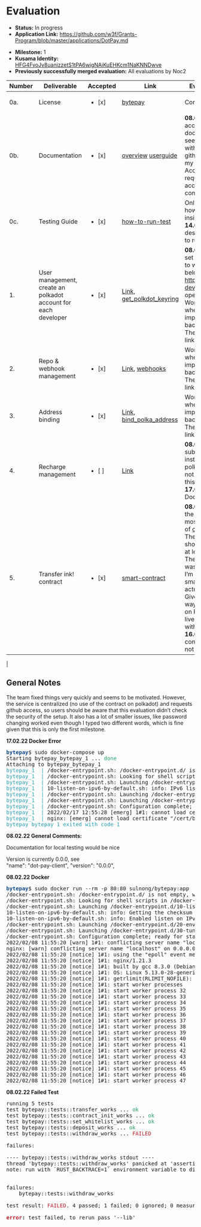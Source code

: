 # Evaluation

- **Status:** In progress
- **Application Link:** https://github.com/w3f/Grants-Program/blob/master/applications/DotPay.md
* **Milestone:** 1
* **Kusama Identity:** [HFG4FvoJv8uanizzetS1tPA6wigNAiKuEHKcm1NaKNNDwve](https://polkascan.io/pre/kusama/account/HFG4FvoJv8uanizzetS1tPA6wigNAiKuEHKcm1NaKNNDwve)
* **Previously successfully merged evaluation:** All evaluations by Noc2

| Number | Deliverable | Accepted | Link | Evaluation Notes |
| ------ | ----------- | -------- | ---- |----------------- |
| 0a. | License | <ul><li>[x] </li></ul> | [bytepay](https://github.com/bytepayment/bytepay/blob/main/LICENSE) | Correct License |
| 0b. | Documentation | <ul><li>[x] </li></ul> | [overview](https://bytepay.online/docs/bytepay-overview) [userguide](https://bytepay.online/docs/bytepay-userguide) | **08.02.22:** Can’t access the documentation or see anything without login via github and sharing my data. **14.02.22:** Access no longer requires a log in and according to the contract |
| 0c. | Testing Guide | <ul><li>[x] </li></ul> | [how-to-run-test](https://github.com/bytepayment/bytepay#how-to-run-test) | Only description on how to run tests inside docker. **14.02.22:** Added description on how to run it local |
| 1. | User management, create an polkadot account for each developer | <ul><li>[x] </li></ul> | [Link](https://github.com/bytepayment/bytepay#how-to-run-this-project-dev-mode), [get_polkdot_keyring](https://github.com/bytepayment/bytepay/blob/main/cloudfuncs/get_polkdot_keyring/index.ts) | **08.02.22:** Docker set up doesn't seem to work for me, see below. http://bytepay.local-dev.host/ doesn't open **14.02.22** Works. Not sure where it’s implemented in the backend. **16.02.22:** They shared the links |
| 2. | Repo & webhook management| <ul><li>[x] </li></ul> | [Link](https://bytepay.online/bind), [webhooks](https://github.com/bytepayment/bytepay/blob/main/cloudfuncs/webhooks/index.ts) | Works. Not sure where it’s implemented in the backend. **16.02.22:** They shared the links |
| 3. | Address binding | <ul><li>[x] </li></ul> | [Link](https://bytepay.online/settings/address), [bind_polka_address](https://github.com/bytepayment/bytepay/blob/main/cloudfuncs/bind_polka_address/index.ts) | Works. Not sure where it’s implemented in the backend. **16.02.22:** They shared the links | 
| 4. | Recharge management | <ul><li>[ ] </li></ul> | [Link](https://bytepay.online/property) | **08.02.22:** Shows a substrate account instead of a polkakdot address, not sure how to fund this account **17.02.22:** New Docker Error |
| 5. | Transfer ink! contract| <ul><li>[x] </li></ul> | [smart-contract](https://github.com/bytepayment/bytepay/tree/main/smart-contract) | **08.02.22:** Test fail, the contract seems mostly to be a copy of [contract-transfer](https://github.com/paritytech/ink/blob/ba7e8edbae4a3dd8460b37d4ee30cf31f00a2fc3/examples/contract-transfer/lib.rs). The documentation should be updated at least **14.02.22:** The documentation was updated. But I’m not sure how the smart contract is actually integrated. Given there is now way to deploy this on Polkadot and the live version works with DOTs! **16.02.22:** The contract is actually not integrated
 | 

## General Notes

The team fixed things very quickly and seems to be motivated. However, the service is centralized (no use of the contract on polkadot) and requests github access, so users should be aware that this evaluation didn’t check the security of the setup. It also has a lot of smaller issues, like password changing worked even though I typed two different words, which is fine given that this is only the first milestone. 

**17.02.22 Docker Error** 

<pre><font color="#12488B"><b>bytepay</b></font>$ sudo docker-compose up
Starting bytepay_bytepay_1 ... <font color="#26A269">done</font>
Attaching to bytepay_bytepay_1
<font color="#2AA1B3">bytepay_1  |</font> /docker-entrypoint.sh: /docker-entrypoint.d/ is not empty, will attempt to perform configuration
<font color="#2AA1B3">bytepay_1  |</font> /docker-entrypoint.sh: Looking for shell scripts in /docker-entrypoint.d/
<font color="#2AA1B3">bytepay_1  |</font> /docker-entrypoint.sh: Launching /docker-entrypoint.d/10-listen-on-ipv6-by-default.sh
<font color="#2AA1B3">bytepay_1  |</font> 10-listen-on-ipv6-by-default.sh: info: IPv6 listen already enabled
<font color="#2AA1B3">bytepay_1  |</font> /docker-entrypoint.sh: Launching /docker-entrypoint.d/20-envsubst-on-templates.sh
<font color="#2AA1B3">bytepay_1  |</font> /docker-entrypoint.sh: Launching /docker-entrypoint.d/30-tune-worker-processes.sh
<font color="#2AA1B3">bytepay_1  |</font> /docker-entrypoint.sh: Configuration complete; ready for start up
<font color="#2AA1B3">bytepay_1  |</font> 2022/02/17 12:55:28 [emerg] 1#1: cannot load certificate &quot;/cert/bytepay.online.fullchain.pem&quot;: BIO_new_file() failed (SSL: error:02001002:system library:fopen:No such file or directory:fopen(&apos;/cert/bytepay.online.fullchain.pem&apos;,&apos;r&apos;) error:2006D080:BIO routines:BIO_new_file:no such file)
<font color="#2AA1B3">bytepay_1  |</font> nginx: [emerg] cannot load certificate &quot;/cert/bytepay.online.fullchain.pem&quot;: BIO_new_file() failed (SSL: error:02001002:system library:fopen:No such file or directory:fopen(&apos;/cert/bytepay.online.fullchain.pem&apos;,&apos;r&apos;) error:2006D080:BIO routines:BIO_new_file:no such file)
<font color="#2AA1B3">bytepay_bytepay_1 exited with code 1</font>
</pre>

**08.02.22 General Comments:**

Documentation for local testing would be nice 

Version is currently 0.0.0, see  
 "name": "dot-pay-client",
  "version": "0.0.0",


**08.02.22 Docker**

  <pre><font color="#12488B"><b>bytepay</b></font>$ sudo docker run --rm -p 80:80 sulnong/bytepay:app
/docker-entrypoint.sh: /docker-entrypoint.d/ is not empty, will attempt to perform configuration
/docker-entrypoint.sh: Looking for shell scripts in /docker-entrypoint.d/
/docker-entrypoint.sh: Launching /docker-entrypoint.d/10-listen-on-ipv6-by-default.sh
10-listen-on-ipv6-by-default.sh: info: Getting the checksum of /etc/nginx/conf.d/default.conf
10-listen-on-ipv6-by-default.sh: info: Enabled listen on IPv6 in /etc/nginx/conf.d/default.conf
/docker-entrypoint.sh: Launching /docker-entrypoint.d/20-envsubst-on-templates.sh
/docker-entrypoint.sh: Launching /docker-entrypoint.d/30-tune-worker-processes.sh
/docker-entrypoint.sh: Configuration complete; ready for start up
2022/02/08 11:55:20 [warn] 1#1: conflicting server name &quot;localhost&quot; on 0.0.0.0:80, ignored
nginx: [warn] conflicting server name &quot;localhost&quot; on 0.0.0.0:80, ignored
2022/02/08 11:55:20 [notice] 1#1: using the &quot;epoll&quot; event method
2022/02/08 11:55:20 [notice] 1#1: nginx/1.21.3
2022/02/08 11:55:20 [notice] 1#1: built by gcc 8.3.0 (Debian 8.3.0-6) 
2022/02/08 11:55:20 [notice] 1#1: OS: Linux 5.13.0-28-generic
2022/02/08 11:55:20 [notice] 1#1: getrlimit(RLIMIT_NOFILE): 1048576:1048576
2022/02/08 11:55:20 [notice] 1#1: start worker processes
2022/02/08 11:55:20 [notice] 1#1: start worker process 32
2022/02/08 11:55:20 [notice] 1#1: start worker process 33
2022/02/08 11:55:20 [notice] 1#1: start worker process 34
2022/02/08 11:55:20 [notice] 1#1: start worker process 35
2022/02/08 11:55:20 [notice] 1#1: start worker process 36
2022/02/08 11:55:20 [notice] 1#1: start worker process 37
2022/02/08 11:55:20 [notice] 1#1: start worker process 38
2022/02/08 11:55:20 [notice] 1#1: start worker process 39
2022/02/08 11:55:20 [notice] 1#1: start worker process 40
2022/02/08 11:55:20 [notice] 1#1: start worker process 41
2022/02/08 11:55:20 [notice] 1#1: start worker process 42
2022/02/08 11:55:20 [notice] 1#1: start worker process 43
2022/02/08 11:55:20 [notice] 1#1: start worker process 44
2022/02/08 11:55:20 [notice] 1#1: start worker process 45
2022/02/08 11:55:20 [notice] 1#1: start worker process 46
2022/02/08 11:55:20 [notice] 1#1: start worker process 47
</pre>

**08.02.22 Failed Test**

<pre>running 5 tests
test bytepay::tests::transfer_works ... <font color="#26A269">ok</font>
test bytepay::tests::contract_init_works ... <font color="#26A269">ok</font>
test bytepay::tests::set_whitelist_works ... <font color="#26A269">ok</font>
test bytepay::tests::deposit_works ... <font color="#26A269">ok</font>
test bytepay::tests::withdraw_works ... <font color="#C01C28">FAILED</font>

failures:

---- bytepay::tests::withdraw_works stdout ----
thread &apos;bytepay::tests::withdraw_works&apos; panicked at &apos;assertion failed: self.env().transfer(caller, amount).is_ok()&apos;, lib.rs:69:13
note: run with `RUST_BACKTRACE=1` environment variable to display a backtrace


failures:
    bytepay::tests::withdraw_works

test result: <font color="#C01C28">FAILED</font>. 4 passed; 1 failed; 0 ignored; 0 measured; 0 filtered out; finished in 0.00s

<font color="#C01C28"><b>error</b></font><b>:</b> test failed, to rerun pass &apos;--lib&apos;
</pre>
